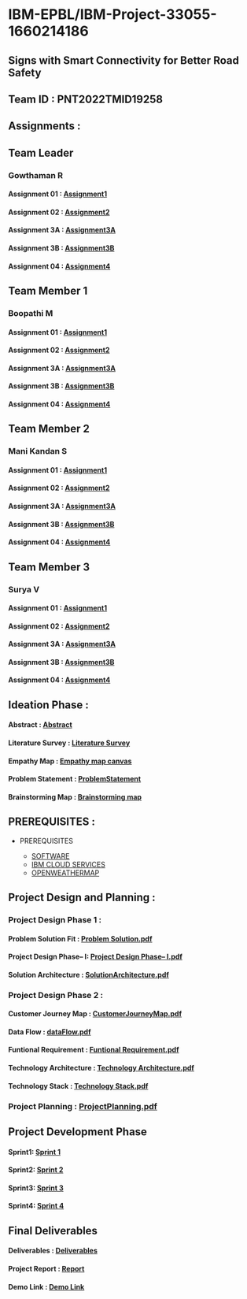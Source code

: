 # IBM-EPBL/IBM-Project-33055-1660214186


## Signs with Smart Connectivity for Better Road Safety

## Team ID : PNT2022TMID19258

## Assignments :

## Team Leader

   ### Gowthaman R

   #### Assignment 01 :   [Assignment1](https://github.com/IBM-EPBL/IBM-Project-33055-1660214186/blob/main/ASSIGNMENT/GOWTHAMAN/ASSIGNMENT%201%20CODE)

   #### Assignment 02 :   [Assignment2](https://github.com/IBM-EPBL/IBM-Project-33055-1660214186/blob/main/ASSIGNMENT/GOWTHAMAN/ASSIGNMENT%202%20CODE)
   
   #### Assignment 3A :   [Assignment3A](https://github.com/IBM-EPBL/IBM-Project-33055-1660214186/blob/main/ASSIGNMENT/GOWTHAMAN/ASSIGNMENT%203A%20CODE)
   
   #### Assignment 3B :   [Assignment3B](https://github.com/IBM-EPBL/IBM-Project-33055-1660214186/blob/main/ASSIGNMENT/GOWTHAMAN/ASSIGNMENT%203B%20CODE)
   
   #### Assignment 04 :   [Assignment4](https://github.com/IBM-EPBL/IBM-Project-33055-1660214186/blob/main/ASSIGNMENT/GOWTHAMAN/ASSIGNMENT%20%204.pdf)

## Team Member 1

   ### Boopathi M

   #### Assignment 01 :   [Assignment1](https://github.com/IBM-EPBL/IBM-Project-33055-1660214186/blob/main/ASSIGNMENT/BOOPATHI%20M/ASSIGNMENT%201%20CODE)

  #### Assignment 02 :   [Assignment2](https://github.com/IBM-EPBL/IBM-Project-33055-1660214186/blob/main/ASSIGNMENT/BOOPATHI%20M/ASSIGNMENT%202%20CODE)
   
  #### Assignment 3A :   [Assignment3A](https://github.com/IBM-EPBL/IBM-Project-33055-1660214186/blob/main/ASSIGNMENT/BOOPATHI%20M/ASSIGNMENT%203A)
  
  #### Assignment 3B :   [Assignment3B](https://github.com/IBM-EPBL/IBM-Project-33055-1660214186/blob/main/ASSIGNMENT/BOOPATHI%20M/ASSIGNMENT%203B)
  
  #### Assignment 04 :   [Assignment4](https://github.com/IBM-EPBL/IBM-Project-33055-1660214186/blob/main/ASSIGNMENT/BOOPATHI%20M/ASSIGNMENT%204.pdf)

## Team Member 2

   ### Mani Kandan S

   #### Assignment 01 : [Assignment1](https://github.com/IBM-EPBL/IBM-Project-33055-1660214186/blob/main/ASSIGNMENT/MANI%20KANDAN%20S/ASSIGNMENT%20CODE%201)

  #### Assignment 02 :  [Assignment2](https://github.com/IBM-EPBL/IBM-Project-33055-1660214186/blob/main/ASSIGNMENT/MANI%20KANDAN%20S/ASSIGNMENT%20CODE%202)
   
  #### Assignment 3A :  [Assignment3A](https://github.com/IBM-EPBL/IBM-Project-33055-1660214186/blob/main/ASSIGNMENT/MANI%20KANDAN%20S/ASSIGNMENT%203A)
  
  #### Assignment 3B :  [Assignment3B](https://github.com/IBM-EPBL/IBM-Project-33055-1660214186/blob/main/ASSIGNMENT/MANI%20KANDAN%20S/ASSIGNMENT%203B)
   
  #### Assignment 04 :  [Assignment4](https://github.com/IBM-EPBL/IBM-Project-33055-1660214186/blob/main/ASSIGNMENT/MANI%20KANDAN%20S/ASSIGNMENT%204.pdf)

## Team Member 3

  ### Surya V

  #### Assignment 01 : [Assignment1](https://github.com/IBM-EPBL/IBM-Project-33055-1660214186/blob/main/ASSIGNMENT/SURYA%20V/ASSIGNMENT%20CODE%201) 

  #### Assignment 02 : [Assignment2](https://github.com/IBM-EPBL/IBM-Project-33055-1660214186/blob/main/ASSIGNMENT/SURYA%20V/ASSIGNMENT%20CODE%202)
   
  #### Assignment 3A : [Assignment3A](https://github.com/IBM-EPBL/IBM-Project-33055-1660214186/blob/main/ASSIGNMENT/SURYA%20V/ASSIGNMENT%203A)
  
  #### Assignment 3B : [Assignment3B](https://github.com/IBM-EPBL/IBM-Project-33055-1660214186/blob/main/ASSIGNMENT/SURYA%20V/ASSIGNMENT%203B)
   
  #### Assignment 04 : [Assignment4](https://github.com/IBM-EPBL/IBM-Project-33055-1660214186/blob/main/ASSIGNMENT/SURYA%20V/ASSIGNMENT%204.pdf)


 ## Ideation Phase : 
 
   #### Abstract          : [Abstract](https://github.com/IBM-EPBL/IBM-Project-33055-1660214186/blob/main/IDEATION%20PHASE/ABSTRACT.pdf)
   
   #### Literature Survey : [Literature Survey](https://github.com/IBM-EPBL/IBM-Project-33055-1660214186/blob/main/IDEATION%20PHASE/LITERATURE%20SURVEY.pdf)
			 
   #### Empathy Map       : [Empathy map canvas](https://github.com/IBM-EPBL/IBM-Project-33055-1660214186/blob/main/IDEATION%20PHASE/EMPATHY%20MAP.pdf)
			 
   #### Problem Statement : [ProblemStatement](https://github.com/IBM-EPBL/IBM-Project-33055-1660214186/blob/main/IDEATION%20PHASE/PROBLEM%20STATEMENT.pdf)
			 
   #### Brainstorming Map : [Brainstorming map](https://github.com/IBM-EPBL/IBM-Project-33055-1660214186/blob/main/IDEATION%20PHASE/BRAINSTORMING%20MAP.pdf)
   
  ## PREREQUISITES   :
  
  - PREREQUISITES
  
    - [SOFTWARE](https://github.com/IBM-EPBL/IBM-Project-33055-1660214186/blob/main/PREREQUISITES/SOFTWARE.png)
    - [IBM CLOUD SERVICES](https://github.com/IBM-EPBL/IBM-Project-33055-1660214186/blob/main/PREREQUISITES/IBM%20CLOUD%20SERVICES.jpg)
    - [OPENWEATHERMAP](https://github.com/IBM-EPBL/IBM-Project-33055-1660214186/blob/main/PREREQUISITES/OPEN%20WEATHER%20MAP%20ACCOUNT.jpg)
    

 ## Project Design and Planning :
 
   ### Project Design Phase 1 : 
   
   #### Problem Solution Fit   : [Problem Solution.pdf](https://github.com/IBM-EPBL/IBM-Project-33055-1660214186/blob/main/PROJECT%20DESIGN%20PHASE%20-%20I/PROBLEM%20SOLUTION%20FIT.pdf)
		  
   #### Project Design Phase– I: [Project Design Phase– I.pdf](https://github.com/IBM-EPBL/IBM-Project-33055-1660214186/blob/main/PROJECT%20DESIGN%20PHASE%20-%20I/PROJECT%20DESIGN%20PHASE%20–%20I.pdf)
		  
   #### Solution Architecture : [SolutionArchitecture.pdf](https://github.com/IBM-EPBL/IBM-Project-33055-1660214186/blob/main/PROJECT%20DESIGN%20PHASE%20-%20I/SOLUTION%20ARCHITECTURE.pdf)

   ### Project Design Phase 2 : 
   
   #### Customer Journey Map  : [CustomerJourneyMap.pdf](https://github.com/IBM-EPBL/IBM-Project-33055-1660214186/blob/main/PROJECT%20DESIGN%20PHASE%20-%20II/CUSTOMER%20JOURNEY%20MAP.pdf)
   
   #### Data Flow		 : [dataFlow.pdf](https://github.com/IBM-EPBL/IBM-Project-33055-1660214186/blob/main/PROJECT%20DESIGN%20PHASE%20-%20II/DATAFLOW.pdf)

   #### Funtional Requirement  : [Funtional Requirement.pdf](https://github.com/IBM-EPBL/IBM-Project-33055-1660214186/blob/main/PROJECT%20DESIGN%20PHASE%20-%20II/FUNTIONAL%20REQUIREMENT.pdf)
   
   #### Technology Architecture  : [Technology Architecture.pdf](https://github.com/IBM-EPBL/IBM-Project-33055-1660214186/blob/main/PROJECT%20DESIGN%20PHASE%20-%20II/TECHNOLOGY%20ARCHITECTURE.pdf)
   
   #### Technology Stack  : [Technology Stack.pdf](https://github.com/IBM-EPBL/IBM-Project-33055-1660214186/blob/main/PROJECT%20DESIGN%20PHASE%20-%20II/TECHNOLOGY%20STACK%20-%20TEMPLATE.pdf)

   ### Project Planning : [ProjectPlanning.pdf](https://github.com/IBM-EPBL/IBM-Project-47838-1664170967/blob/main/Project%20Design%20and%20planning/Project%20Planning/ProjectPlanning.pdf)

## Project Development Phase
   #### Sprint1: [Sprint 1](https://github.com/IBM-EPBL/IBM-Project-33055-1660214186/tree/main/PROJECT%20DEVELOPMENT%20PHASE/SPRINT%20I)
   
   #### Sprint2: [Sprint 2](https://github.com/IBM-EPBL/IBM-Project-33055-1660214186/tree/main/PROJECT%20DEVELOPMENT%20PHASE/SPRINT%20II) 
   
   #### Sprint3: [Sprint 3](https://github.com/IBM-EPBL/IBM-Project-33055-1660214186/tree/main/PROJECT%20DEVELOPMENT%20PHASE/SPRINT%20III)
   
   #### Sprint4: [Sprint 4](https://github.com/IBM-EPBL/IBM-Project-33055-1660214186/tree/main/PROJECT%20DEVELOPMENT%20PHASE/SPRINT%20IV)
   
## Final Deliverables

   #### Deliverables : [Deliverables]()
   #### Project Report : [Report]()
   #### Demo Link : [Demo Link]()



